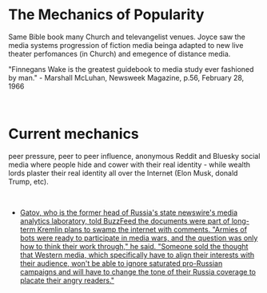 # The Mechanics of Popularity

Same Bible book many Church and televangelist venues. Joyce saw the media systems progression of fiction media beinga adapted to new live theater perfomances (in Church) and emegence of distance media.

"Finnegans Wake is the greatest guidebook to media study ever fashioned by man." - Marshall McLuhan, Newsweek Magazine, p.56, February 28, 1966

&nbsp;

# Current mechanics

peer pressure, peer to peer influence, anonymous Reddit and Bluesky social media where people hide and cower with their real identity - while wealth lords plaster their real identity all over the Internet (Elon Musk, donald Trump, etc).

&nbsp;

* [Gatov, who is the former head of Russia's state newswire's media analytics laboratory, told BuzzFeed the documents were part of long-term Kremlin plans to swamp the internet with comments. "Armies of bots were ready to participate in media wars, and the question was only how to think their work through," he said. "Someone sold the thought that Western media, which specifically have to align their interests with their audience, won't be able to ignore saturated pro-Russian campaigns and will have to change the tone of their Russia coverage to placate their angry readers."](https://www.buzzfeednews.com/article/maxseddon/documents-show-how-russias-troll-army-hit-america)

